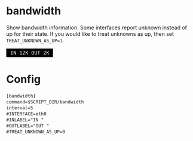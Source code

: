 # bandwidth

Show bandwidth information. Some interfaces report unknown instead of up for
their state. If you would like to treat unknowns as up, then set 
`TREAT_UNKNOWN_AS_UP=1`.

![](bandwidth.png)

# Config

```
[bandwidth]
command=$SCRIPT_DIR/bandwidth
interval=5
#INTERFACE=eth0
#INLABEL="IN "
#OUTLABEL="OUT "
#TREAT_UNKNOWN_AS_UP=0
```
